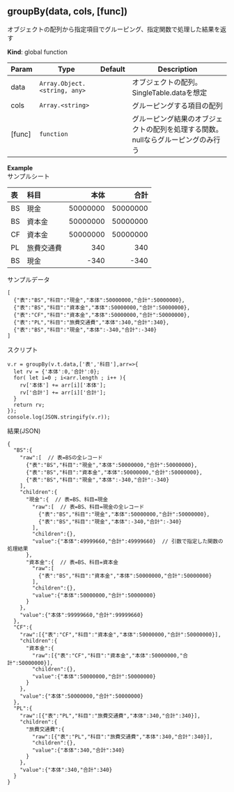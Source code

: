 <a name="groupBy"></a>

## groupBy(data, cols, [func])
オブジェクトの配列から指定項目でグルーピング、指定関数で処理した結果を返す

**Kind**: global function  

| Param | Type | Default | Description |
| --- | --- | --- | --- |
| data | <code>Array.Object.&lt;string, any&gt;</code> |  | オブジェクトの配列。SingleTable.dataを想定 |
| cols | <code>Array.&lt;string&gt;</code> |  | グルーピングする項目の配列 |
| [func] | <code>function</code> | <code></code> | グルーピング結果のオブジェクトの配列を処理する関数。nullならグルーピングのみ行う |

**Example**  
サンプルシート

表 | 科目 | 本体 | 合計
:-- | :-- | --: | --:
BS | 現金 | 50000000 | 50000000
BS | 資本金 | 50000000 | 50000000
CF | 資本金 | 50000000 | 50000000
PL | 旅費交通費 | 340 | 340
BS | 現金 | -340 | -340

サンプルデータ

```
[
  {"表":"BS","科目":"現金","本体":50000000,"合計":50000000},
  {"表":"BS","科目":"資本金","本体":50000000,"合計":50000000},
  {"表":"CF","科目":"資本金","本体":50000000,"合計":50000000},
  {"表":"PL","科目":"旅費交通費","本体":340,"合計":340},
  {"表":"BS","科目":"現金","本体":-340,"合計":-340}
]
```

スクリプト

```
v.r = groupBy(v.t.data,['表','科目'],arr=>{
  let rv = {'本体':0,'合計':0};
  for( let i=0 ; i<arr.length ; i++ ){
    rv['本体'] += arr[i]['本体'];
    rv['合計'] += arr[i]['合計'];
  }
  return rv;
});
console.log(JSON.stringify(v.r));
```

結果(JSON)

```
{
  "BS":{
    "raw":[  // 表=BSの全レコード
      {"表":"BS","科目":"現金","本体":50000000,"合計":50000000},
      {"表":"BS","科目":"資本金","本体":50000000,"合計":50000000},
      {"表":"BS","科目":"現金","本体":-340,"合計":-340}
    ],
    "children":{
      "現金":{  // 表=BS、科目=現金
        "raw":[  // 表=BS、科目=現金の全レコード
          {"表":"BS","科目":"現金","本体":50000000,"合計":50000000},
          {"表":"BS","科目":"現金","本体":-340,"合計":-340}
        ],
        "children":{},
        "value":{"本体":49999660,"合計":49999660}  // 引数で指定した関数の処理結果
      },
      "資本金":{  // 表=BS、科目=資本金
        "raw":[
          {"表":"BS","科目":"資本金","本体":50000000,"合計":50000000}
        ],
        "children":{},
        "value":{"本体":50000000,"合計":50000000}
      }
    },
    "value":{"本体":99999660,"合計":99999660}
  },
  "CF":{
    "raw":[{"表":"CF","科目":"資本金","本体":50000000,"合計":50000000}],
    "children":{
      "資本金":{
        "raw":[{"表":"CF","科目":"資本金","本体":50000000,"合計":50000000}],
        "children":{},
        "value":{"本体":50000000,"合計":50000000}
      }
    },
    "value":{"本体":50000000,"合計":50000000}
  },
  "PL":{
    "raw":[{"表":"PL","科目":"旅費交通費","本体":340,"合計":340}],
    "children":{
      "旅費交通費":{
        "raw":[{"表":"PL","科目":"旅費交通費","本体":340,"合計":340}],
        "children":{},
        "value":{"本体":340,"合計":340}
      }
    },
    "value":{"本体":340,"合計":340}
  }
}
```
